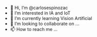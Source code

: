 - 👋 Hi, I’m @carlosespinozac
- 👀 I’m interested in IA and IoT
- 🌱 I’m currently learning Vision Artificial
- 💞️ I’m looking to collaborate on ...
- 📫 How to reach me ...

<!---
carlosespinozac/carlosespinozac is a ✨ special ✨ repository because its `README.md` (this file) appears on your GitHub profile.
You can click the Preview link to take a look at your changes.
--->
